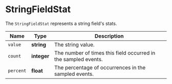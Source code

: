 # StringFieldStat

The `StringFieldStat` represents a string field's stats.

__Name__ | __Type__ | __Description__
--- | --- | --- | 
`value` | __string__ | The string value.
`count` | __integer__ | The number of times this field occurred in the sampled events.
`percent` | __float__ | The percentage of occurrences in the sampled events.
